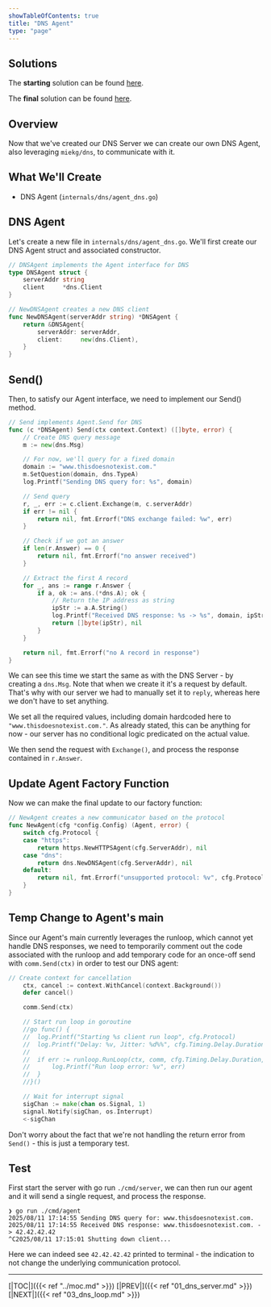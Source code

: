 ```yaml
---
showTableOfContents: true
title: "DNS Agent"
type: "page"
---
```

## Solutions
The **starting** solution can be found [here](https://github.com/faanross/workshop_antisyphon_18092025/tree/main/Lesson07_Begin).

The **final** solution can be found [here](https://github.com/faanross/workshop_antisyphon_18092025/tree/main/Lesson07_Done).


## Overview
Now that we've created our DNS Server we can create our own DNS Agent, also leveraging `miekg/dns`, to communicate with it.


## What We'll Create
- DNS Agent  (`internals/dns/agent_dns.go`)



## DNS Agent

Let's create a new file in `internals/dns/agent_dns.go`. We'll first create our DNS Agent struct and associated constructor.

```go
// DNSAgent implements the Agent interface for DNS
type DNSAgent struct {
	serverAddr string
	client     *dns.Client
}

// NewDNSAgent creates a new DNS client
func NewDNSAgent(serverAddr string) *DNSAgent {
	return &DNSAgent{
		serverAddr: serverAddr,
		client:     new(dns.Client),
	}
}

```


## Send()

Then, to satisfy our Agent interface, we need to implement our Send() method.

```go
// Send implements Agent.Send for DNS
func (c *DNSAgent) Send(ctx context.Context) ([]byte, error) {
	// Create DNS query message
	m := new(dns.Msg)

	// For now, we'll query for a fixed domain
	domain := "www.thisdoesnotexist.com."
	m.SetQuestion(domain, dns.TypeA)
	log.Printf("Sending DNS query for: %s", domain)

	// Send query
	r, _, err := c.client.Exchange(m, c.serverAddr)
	if err != nil {
		return nil, fmt.Errorf("DNS exchange failed: %w", err)
	}

	// Check if we got an answer
	if len(r.Answer) == 0 {
		return nil, fmt.Errorf("no answer received")
	}

	// Extract the first A record
	for _, ans := range r.Answer {
		if a, ok := ans.(*dns.A); ok {
			// Return the IP address as string
			ipStr := a.A.String()
			log.Printf("Received DNS response: %s -> %s", domain, ipStr)
			return []byte(ipStr), nil
		}
	}

	return nil, fmt.Errorf("no A record in response")
}
```



We can see this time we start the same as with the DNS Server - by creating a `dns.Msg`. Note that when we create it it's a request by default. That's why with our server we had to manually set it to `reply`, whereas here we don't have to set anything.

We set all the required values, including domain hardcoded here to  `"www.thisdoesnotexist.com."`. As already stated, this can be anything for now - our server has no conditional logic predicated on the actual value.

We then send the request with `Exchange()`, and process the response contained in `r.Answer`.







## Update Agent Factory Function

Now we can make the final update to our factory function:
```go
// NewAgent creates a new communicator based on the protocol
func NewAgent(cfg *config.Config) (Agent, error) {
	switch cfg.Protocol {
	case "https":
		return https.NewHTTPSAgent(cfg.ServerAddr), nil
	case "dns":
		return dns.NewDNSAgent(cfg.ServerAddr), nil
	default:
		return nil, fmt.Errorf("unsupported protocol: %v", cfg.Protocol)
	}
}
```





## Temp Change to Agent's main

Since our Agent's main currently leverages the runloop, which cannot yet handle DNS responses, we need to temporarily comment out the code associated with the runloop and add temporary code for an once-off send with `comm.Send(ctx)` in order to test our DNS agent:


```go
// Create context for cancellation
	ctx, cancel := context.WithCancel(context.Background())
	defer cancel()

	comm.Send(ctx)

	// Start run loop in goroutine
	//go func() {
	//	log.Printf("Starting %s client run loop", cfg.Protocol)
	//	log.Printf("Delay: %v, Jitter: %d%%", cfg.Timing.Delay.Duration, cfg.Timing.Jitter)
	//
	//	if err := runloop.RunLoop(ctx, comm, cfg.Timing.Delay.Duration, cfg.Timing.Jitter); err != nil {
	//		log.Printf("Run loop error: %v", err)
	//	}
	//}()

	// Wait for interrupt signal
	sigChan := make(chan os.Signal, 1)
	signal.Notify(sigChan, os.Interrupt)
	<-sigChan
```


Don't worry about the fact that we're not handling the return error from `Send()` - this is just a temporary test.


## Test

First start the server with go run `./cmd/server`, we can then run our agent and it will send a single request, and process the response.


```shell
❯ go run ./cmd/agent
2025/08/11 17:14:55 Sending DNS query for: www.thisdoesnotexist.com.
2025/08/11 17:14:55 Received DNS response: www.thisdoesnotexist.com. -> 42.42.42.42
^C2025/08/11 17:15:01 Shutting down client...

```


Here we can indeed see `42.42.42.42` printed to terminal - the indication to not change the underlying communication protocol.



___
[|TOC|]({{< ref "../moc.md" >}})
[|PREV|]({{< ref "01_dns_server.md" >}})
[|NEXT|]({{< ref "03_dns_loop.md" >}})